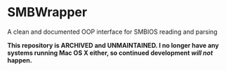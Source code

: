 # SMBWrapper
A clean and documented OOP interface for SMBIOS reading and parsing

**This repository is ARCHIVED and UNMAINTAINED. I no longer have any systems running Mac OS X either, so continued development *will not* happen.**
